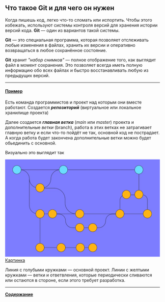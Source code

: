 ## Что такое Git и для чего он нужен
Когда пишешь код, легко что-то сломать или испортить. Чтобы этого избежать, используют системы контроля версий для хранения истории версий кода. **Git** ― один из вариантов такой системы.

**Git** — это специальная программа, которая позволяет отслеживать любые изменения в файлах, хранить их версии и оперативно возвращаться в любое сохранённое состояние.

**Git** хранит _"набор снимков"_ — полное отображение того, как выглядит файл в момент сохранения. Это позволяет всегда иметь полную информацию обо всех файлах и быстро восстанавливать любую из предыдущих версий.
***
#### <u>Пример</u>

Есть команда программистов и проект над которым они вместе работают. Создается ***репозиторий*** (виртуальное или локальное хранилище проекта)

Далее создается ***главная ветка*** (_main_ или _master_) проекта и дополнительные _ветки_ (branch), работа в этих ветках  не затрагивает главную ветку и если что-то пойдёт не так, основной код не пострадает. А когда работа будет закончена дополнительные ветки можно будет обьединить с основной.

Визуально это выглядит так

![](/assets/branches.png)
[Картинка](https://practicum.yandex.ru/blog/chto-takoe-git-i-dlya-chego-nuzhen/#chto-takoe)

Линия с голубыми кружками — основной проект. Линии с желтыми кружками — ветки и ответвления, которые периодически сливаются или остаются в стороне, если этого требует разработка.
***

[**Содержание**](/readme.md)